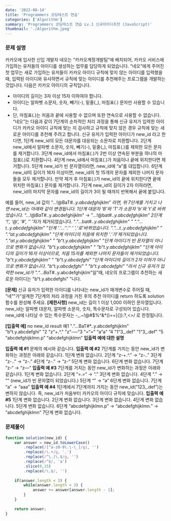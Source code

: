 ```yaml
---
date: '2022-08-14'
title: 'Programmers 코딩테스트 연습'
categories: ['Algorithm']
summary: 'Programmers 코딩테스트 연습 Lv.1 신규아이디추천 (JavaScript)'
thumbnail: './Algorithm.jpeg'
---
```


### 문제 설명
카카오에 입사한 신입 개발자 네오는 “카카오계정개발팀”에 배치되어, 카카오 서비스에 가입하는 유저들의 아이디를 생성하는 업무를 담당하게 되었습니다. “네오”에게 주어진 첫 업무는 새로 가입하는 유저들이 카카오 아이디 규칙에 맞지 않는 아이디를 입력했을 때, 입력된 아이디와 유사하면서 규칙에 맞는 아이디를 추천해주는 프로그램을 개발하는 것입니다.
다음은 카카오 아이디의 규칙입니다.
* 아이디의 길이는 3자 이상 15자 이하여야 합니다.
* 아이디는 알파벳 소문자, 숫자, 빼기(-), 밑줄(_), 마침표(.) 문자만 사용할 수 있습니다.
* 단, 마침표(.)는 처음과 끝에 사용할 수 없으며 또한 연속으로 사용할 수 없습니다.
“네오”는 다음과 같이 7단계의 순차적인 처리 과정을 통해 신규 유저가 입력한 아이디가 카카오 아이디 규칙에 맞는 지 검사하고 규칙에 맞지 않은 경우 규칙에 맞는 새로운 아이디를 추천해 주려고 합니다.
신규 유저가 입력한 아이디가 new_id 라고 한다면,
1단계 new_id의 모든 대문자를 대응되는 소문자로 치환합니다.
2단계 new_id에서 알파벳 소문자, 숫자, 빼기(-), 밑줄(_), 마침표(.)를 제외한 모든 문자를 제거합니다.
3단계 new_id에서 마침표(.)가 2번 이상 연속된 부분을 하나의 마침표(.)로 치환합니다.
4단계 new_id에서 마침표(.)가 처음이나 끝에 위치한다면 제거합니다.
5단계 new_id가 빈 문자열이라면, new_id에 “a”를 대입합니다.
6단계 new_id의 길이가 16자 이상이면, new_id의 첫 15개의 문자를 제외한 나머지 문자들을 모두 제거합니다.
     만약 제거 후 마침표(.)가 new_id의 끝에 위치한다면 끝에 위치한 마침표(.) 문자를 제거합니다.
7단계 new_id의 길이가 2자 이하라면, new_id의 마지막 문자를 new_id의 길이가 3이 될 때까지 반복해서 끝에 붙입니다.

예를 들어, new_id 값이 “…!@BaT#*..y.abcdefghijklm” 라면, 위 7단계를 거치고 나면 new_id는 아래와 같이 변경됩니다.
1단계 대문자 ‘B’와 ’T’가 소문자 ‘b’와 ’t’로 바뀌었습니다.
“…!@BaT#*..y.abcdefghijklm" → "...!@bat#*..y.abcdefghijklm”
2단계 ‘!’, ‘@‘, ‘#', '*‘ ’자가 제거되었습니다.
".“…bat#*..y.abcdefghijklm" ” ".“…t..y.abcdefghijklm"
”단계 '.‘…’'.‘' ’ '.‘로’바뀌었습니다.
".“…t..y.abcdefghijklm" ” ".“at.y.abcdefghijklm"
”단계 아이디의 처음에 위치한 '.‘가’제거되었습니다.
".“at.y.abcdefghijklm" ” "b“t.y.abcdefghijklm"
”단계 아이디가 빈 문자열이 아니므로 변화가 없습니다.
"b“t.y.abcdefghijklm" ” "b“t.y.abcdefghijklm"
”단계 아이디의 길이가 16자 이상이므로, 처음 15자를 제외한 나머지 문자들이 제거되었습니다.
"b“t.y.abcdefghijklm" ” "b“t.y.abcdefghi"
”단계 아이디의 길이가 2자 이하가 아니므로 변화가 없습니다.
"b“t.y.abcdefghi" ” "b“t.y.abcdefghi"
”라서 신규 유저가 입력한 new_id가 ".“…BaT#*..y.abcdefghijklm"일”때, 네오의 프로그램이 추천하는 새로운 아이디는 "b“t.y.abcdefghi" ”니다.

**[문제]**
신규 유저가 입력한 아이디를 나타내는 new_id가 매개변수로 주어질 때, "네“"가”설계한 7단계의 처리 과정을 거친 후의 추천 아이디를 return 하도록 solution 함수를 완성해 주세요.
**[제한사항]**
new_id는 길이 1 이상 1,000 이하인 문자열입니다.
new_id는 알파벳 대문자, 알파벳 소문자, 숫자, 특수문자로 구성되어 있습니다.
new_id에 나타날 수 있는 특수문자는 -_.~!@#$%^&*()=+[{]}:?,<>/ 로 한정됩니다.

**[입출력 예]**
no
new_id
result
예1
".“…BaT#*..y.abcdefghijklm"
”b“t.y.abcdefghi"
”2
"z“+.^."
”z“-—“3
"=“="
“a“a"
”4
"1“3_.def"
”1“3_.def"
”5
“abcdefghijklmn.p”
“abcdefghijklmn”
**입출력 예에 대한 설명**

**입출력 예 #1**
문제의 예시와 같습니다.
**입출력 예 #2**
7단계를 거치는 동안 new_id가 변화하는 과정은 아래와 같습니다.
1단계 변화 없습니다.
2단계 “z-+.^.” → “z-..”
3단계 “z-..” → “z-.”
4단계 “z-.” → “z-“
5단계 변화 없습니다.
6단계 변화 없습니다.
7단계 “z-“ → “z—“
**입출력 예 #3**
7단계를 거치는 동안 new_id가 변화하는 과정은 아래와 같습니다.
1단계 변화 없습니다.
2단계 “=.=“ → “.”
3단계 변화 없습니다.
4단계 “.” → “” (new_id가 빈 문자열이 되었습니다.)
5단계 “” → “a”
6단계 변화 없습니다.
7단계 “a” → “aaa”
**입출력 예 #4**
1단계에서 7단계까지 거치는 동안 new_id(“123_.def”)는 변하지 않습니다. 즉, new_id가 처음부터 카카오의 아이디 규칙에 맞습니다.
**입출력 예 #5**
1단계 변화 없습니다.
2단계 변화 없습니다.
3단계 변화 없습니다.
4단계 변화 없습니다.
5단계 변화 없습니다.
6단계 “abcdefghijklmn.p” → “abcdefghijklmn.” → “abcdefghijklmn”
7단계 변화 없습니다.

### 문제풀이
``` javascript
function solution(new_id) {
    var answer = new_id.toLowerCase()
        .replace(/[^a-z0-9\.\-\_]/gi, '')
        .replace(/\.+/g, '.')
        .replace(/^\.|\.$/g, '')
        .replace(/^$/, 'a')
        .slice(0,15)
        .replace(/\.$/, '')
    
    if(answer.length < 3) {
        while(answer.length < 3) {
            answer += answer[answer.length - 1];
        }
    }
    
    return answer;
}
```